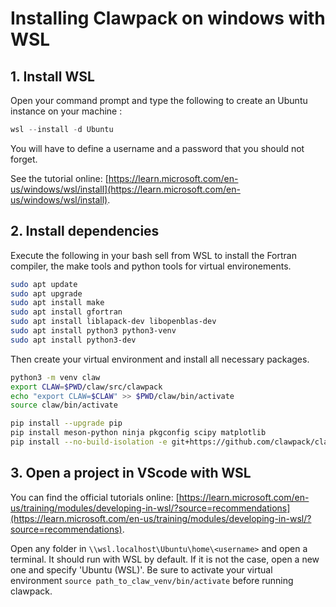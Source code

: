 # Installing Clawpack on windows with WSL

## 1. Install WSL
Open your command prompt and type the following to create an Ubuntu instance on your machine : 

```powershell
wsl --install -d Ubuntu
```

You will have to define a username and a password that you should not forget.

See the tutorial online: [https://learn.microsoft.com/en-us/windows/wsl/install](https://learn.microsoft.com/en-us/windows/wsl/install).

## 2. Install dependencies

Execute the following in your bash sell from WSL to install the Fortran compiler, the make tools and python tools for virtual environements.

```bash
sudo apt update
sudo apt upgrade
sudo apt install make
sudo apt install gfortran
sudo apt install liblapack-dev libopenblas-dev
sudo apt install python3 python3-venv
sudo apt install python3-dev
```

Then create your virtual environment and install all necessary packages.

```bash
python3 -m venv claw
export CLAW=$PWD/claw/src/clawpack
echo "export CLAW=$CLAW" >> $PWD/claw/bin/activate
source claw/bin/activate

pip install --upgrade pip
pip install meson-python ninja pkgconfig scipy matplotlib
pip install --no-build-isolation -e git+https://github.com/clawpack/clawpack.git@v5.12.0#egg=clawpack
```

## 3. Open a project in VScode with WSL

You can find the official tutorials online: [https://learn.microsoft.com/en-us/training/modules/developing-in-wsl/?source=recommendations](https://learn.microsoft.com/en-us/training/modules/developing-in-wsl/?source=recommendations).

Open any folder in `\\wsl.localhost\Ubuntu\home\<username>` and open a terminal. It should run with WSL by default. If it is not the case, open a new one and specify 'Ubuntu (WSL)'. Be sure to activate your virtual environment `source path_to_claw_venv/bin/activate` before running clawpack.

